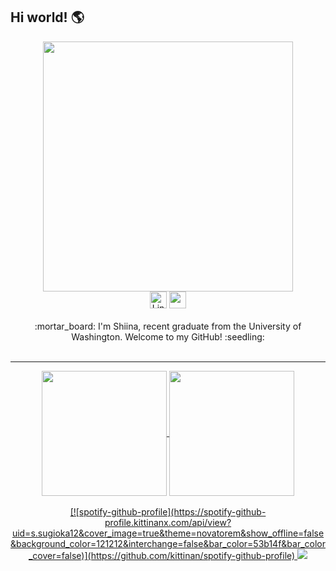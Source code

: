 ## Hi world! 🌎

<div id="header" align="center">
  <img src="https://media.giphy.com/media/v1.Y2lkPTc5MGI3NjExNnljdmE5anRxdGUyaTlnYjRlNXY4aWhwZXp6b2VyeWQ2aWFuYmdoZyZlcD12MV9pbnRlcm5hbF9naWZfYnlfaWQmY3Q9cw/juua9i2c2fA0AIp2iq/giphy.gif" width="400"/>
  
  <div id="badges" align="center>
    <a href="https://linkedin.com/in/shiinas/" target="_blank">
      <img src="https://img.shields.io/badge/LinkedIn-blue?style=for-the-badge&logo=linkedin&logoColor=white" alt="LinkedIn Badge" height="27" />
    </a>
    <img src="https://komarev.com/ghpvc/?username=shiinasugioka&style=flat-square&color=blue" alt="" height=27 />
    <br />
    <br />
    <div id="desc"> :mortar_board: I'm Shiina, recent graduate from the University of Washington. Welcome to my GitHub! :seedling: </div>
  </div>
</div>

<br />

---

<div id="readme-stats" align="center">
  <a href="https://github.com/shiinasugioka/github-readme-stats">
    <img height=200 align="center" src="https://github-readme-stats.vercel.app/api?username=shiinasugioka" />
  </a>
  <a href="https://github.com/shiinasugioka/convoychat">
    <img height=200 align="center" src="https://github-readme-stats.vercel.app/api/top-langs?username=shiinasugioka&layout=compact&langs_count=8&card_width=320" />
  </a>
</div>

<br />

<div id="table" align="center">
  <a href="https://github.com/kittinan/spotify-github-profile">
     [![spotify-github-profile](https://spotify-github-profile.kittinanx.com/api/view?uid=s.sugioka12&cover_image=true&theme=novatorem&show_offline=false&background_color=121212&interchange=false&bar_color=53b14f&bar_color_cover=false)](https://github.com/kittinan/spotify-github-profile)
  </a>

  <a href="https://github.com/Seattle-HIMA/shima-website">
    <img src="https://github-readme-stats.vercel.app/api/pin/?username=Seattle-HIMA&repo=shima-website" />
  </a>
</div>

